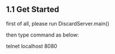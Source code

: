 
## 1.1 Get Started

first of all, please run  DiscardServer.main()

then  type command as below:

telnet localhost 8080
